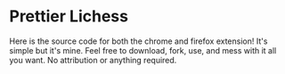 # Prettier Lichess

Here is the source code for both the chrome and firefox extension! It's simple but it's mine. Feel free to download, fork, use, and mess with it all you want. No attribution or anything required.
